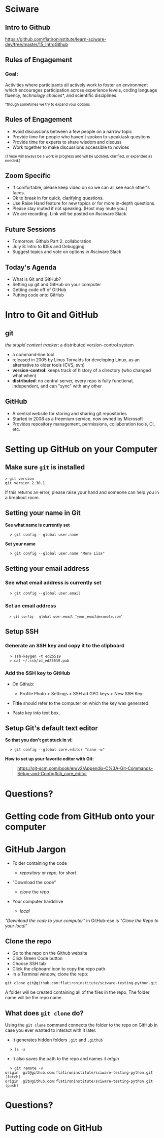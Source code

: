 # Sciware

## Intro to Github

https://github.com/flatironinstitute/learn-sciware-dev/tree/master/15_IntroGithub


## Rules of Engagement

### Goal:

Activities where participants all actively work to foster an environment which encourages participation across experience levels, coding language fluency, *technology choices*\*, and scientific disciplines.

<small>\*though sometimes we try to expand your options</small>


## Rules of Engagement

- Avoid discussions between a few people on a narrow topic
- Provide time for people who haven't spoken to speak/ask questions
- Provide time for experts to share wisdom and discuss
- Work together to make discussions accessible to novices

<small>
(These will always be a work in progress and will be updated, clarified, or expanded as needed.)
</small>


## Zoom Specific

- If comfortable, please keep video on so we can all see each other's faces.
- Ok to break in for quick, clarifying questions.
- Use Raise Hand feature for new topics or for more in-depth questions.
- Please stay muted if not speaking. (Host may mute you.)
- We are recording. Link will be posted on #sciware Slack.


## Future Sessions

- Tomorrow: Github Part 2: collaboration
- July 8: Intro to IDEs and Debugging
- Suggest topics and vote on options in #sciware Slack


## Today's Agenda

- What is Git and GitHub? 
- Setting up git and GitHub on your computer
- Getting code off of GitHub
- Putting code onto GitHub



# Intro to Git and GitHub


## git

*the stupid content tracker*: a distributed version-control system

* a command-line tool
* released in 2005 by Linus Torvalds for developing Linux, as an alternative to older tools (CVS, svn)
* **version-control**: keeps track of history of a directory (who changed what when)
* **distributed**: no central server, every repo is fully functional, independent, and can "sync" with any other


## GitHub

* A central website for storing and sharing git repositories
* Started in 2008 as a freemium service, now owned by Microsoft
* Provides repository management, permissions, collaboration tools, CI, etc.



# Setting up GitHub on your Computer


## Make sure `git` is installed
```
> git version
git version 2.30.1
```
<p class="align-left">If this returns an error, please raise your hand and someone can help you in a breakout room.
</p>


## Setting your name in Git 

**See what name is currently set**
<pre  style="font-size:1em;"> <code data-trim data-noescape> > git config --global user.name
</code></pre>

**Set your name**
<pre  style="font-size:1em;"> <code data-trim data-noescape> > git config --global user.name "Mona Lisa"
</code></pre>


## Setting your email address

### See what email address is currently set
<pre  style="font-size:1em;"> <code data-trim data-noescape> > git config --global user.email
</code></pre>

### Set an email address
<pre  style="font-size:0.9em;"> <code data-trim data-noescape> > git config --global user.email "your_email@example.com"
</code></pre>


## Setup SSH

### Generate an SSH key and copy it to the clipboard
<pre style="font-size:1em;"> <code data-trim data-noescape> > ssh-keygen -t ed25519
  > cat ~/.ssh/id_ed25519.pub
</code></pre>


### Add the SSH key to GitHub

- On Github:
  - Profile Photo > Settings > SSH ad GPG keys > New SSH Key

- **Title** should refer to the computer on which the key was generated.

- Paste key into text box.


## Setup Git's default text editor
**So that you don't get stuck in vi:**
<pre  style="font-size:1em;"> <code data-trim data-noescape> > git config --global core.editor "nano -w"
</code></pre>

**How to set up your favorite editor with Git:**
>https://git-scm.com/book/en/v2/Appendix-C%3A-Git-Commands-Setup-and-Config#ch_core_editor


# Questions?



# Getting code from GitHub onto your computer


# GitHub Jargon

- Folder containing the code
  - *repository* or *repo*, for short

- "Download the code"
  - *clone* the *repo*

- Your computer harddrive 
  - *local*

*"Download the code to your computer"* in GitHub-ese is 
*"Clone the Repo to your local"*


## Clone the repo
- Go to the repo on the Github website
- Click Green Code button
- Choose SSH tab
- Click the clipboard icon to copy the repo path
- In a Terminal window, clone the repo:
```
git clone git@github.com:flatironinstitute/sciware-testing-python.git
```
A folder will be created containing all of the files in the repo. 
  The folder name will be the repo name.


## What does `git clone` do?
Using the `git clone` command connects the folder to the repo on GitHub in case you ever wanted to interact with it later.

- It generates hidden folders `.git` and `.github`
<pre  style="font-size:1em;"> <code data-trim data-noescape> > ls -a
</code></pre>

- It also saves the path to the repo and names it *origin*
<pre  style="font-size:1em;"> <code data-trim data-noescape> > git remote -v
origin	git@github.com:flatironinstitute/sciware-testing-python.git (fetch)
origin	git@github.com:flatironinstitute/sciware-testing-python.git (push)
</code></pre>


# Questions? 



# Putting code on GitHub
